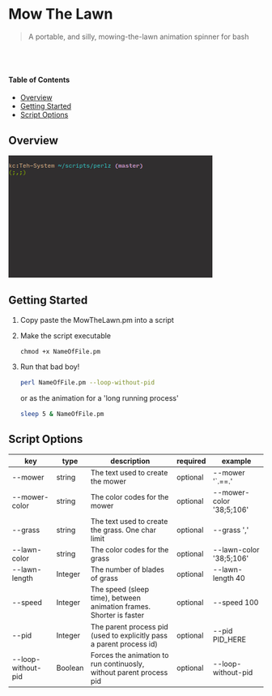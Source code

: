 # Mow The Lawn
> A portable, and silly, mowing-the-lawn animation spinner for bash

</br>
</br>

#### Table of Contents

* [Overview](#overview)
* [Getting Started](#getting-started)
* [Script Options](#script-options)

## Overview

![](mow-the-lawn.gif)

## Getting Started
1. Copy paste the MowTheLawn.pm into a script

2. Make the script executable

   ```
   chmod +x NameOfFile.pm
   ```

3. Run that bad boy!

   ```bash
   perl NameOfFile.pm --loop-without-pid
   ```

   or as the animation for a 'long running process'

   ```bash
   sleep 5 & NameOfFile.pm
   ```

## Script Options

| key                | type    | description                                                          | required | example                  |
|--------------------|---------|----------------------------------------------------------------------|----------|--------------------------|
| --mower            | string  | The text used to create the mower                                    | optional | --mower '`.==.'          |
| --mower-color      | string  | The color codes for the mower                                        | optional | --mower-color '38;5;106' |
| --grass            | string  | The text used to create the grass. One char limit                    | optional | --grass ','              |
| --lawn-color       | string  | The color codes for the grass                                        | optional | --lawn-color '38;5;106'  |
| --lawn-length      | Integer | The number of blades of grass                                        | optional | --lawn-length 40         |
| --speed            | Integer | The speed (sleep time), between animation frames. Shorter is faster  | optional | --speed 100              |
| --pid              | Integer | The parent process pid (used to explicitly pass a parent process id) | optional | --pid PID_HERE           |
| --loop-without-pid | Boolean | Forces the animation to run continuosly, without parent process pid  | optional | --loop-without-pid       |
